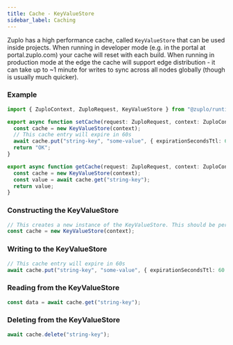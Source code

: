 ```yaml
---
title: Cache - KeyValueStore
sidebar_label: Caching
---
```


Zuplo has a high performance cache, called `KeyValueStore` that can be used inside projects. When running in developer mode (e.g. in the portal at portal.zuplo.com) your cache will reset with each build. When running in production mode at the edge the cache will support edge distribution - it can take up to ~1 minute for writes to sync across all nodes globally (though is usually much quicker).

### Example

```ts
import { ZuploContext, ZuploRequest, KeyValueStore } from "@zuplo/runtime";

export async function setCache(request: ZuploRequest, context: ZuploContext) {
  const cache = new KeyValueStore(context);
  // This cache entry will expire in 60s
  await cache.put("string-key", "some-value", { expirationSecondsTtl: 60 });
  return "OK";
}

export async function getCache(request: ZuploRequest, context: ZuploContext) {
  const cache = new KeyValueStore(context);
  const value = await cache.get("string-key");
  return value;
}
```

### Constructing the KeyValueStore

```ts
// This creates a new instance of the KeyValueStore. This should be performed inside the lifecycle of a request (it's an inexpensive operation that just creates a reference to the real store)
const cache = new KeyValueStore(context);
```

### Writing to the KeyValueStore

```ts
// This cache entry will expire in 60s
await cache.put("string-key", "some-value", { expirationSecondsTtl: 60 });
```

### Reading from the KeyValueStore

```ts
const data = await cache.get("string-key");
```

### Deleting from the KeyValueStore

```ts
await cache.delete("string-key");
```
